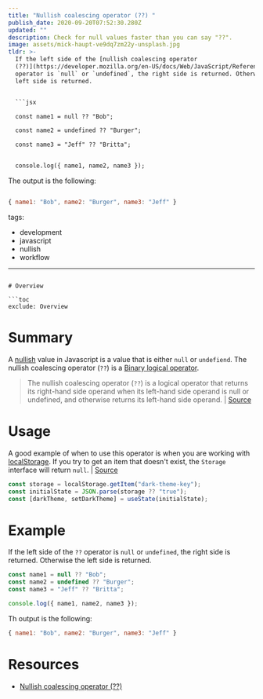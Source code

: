 ```yaml
---
title: "Nullish coalescing operator (??) "
publish_date: 2020-09-20T07:52:30.280Z
updated: ""
description: Check for null values faster than you can say "??".
image: assets/mick-haupt-ve9dq7zm22y-unsplash.jpg
tldr: >-
  If the left side of the [nullish coalescing operator
  (??)](https://developer.mozilla.org/en-US/docs/Web/JavaScript/Reference/Operators/Nullish_coalescing_operator)
  operator is `null` or `undefined`, the right side is returned. Otherwise the
  left side is returned.


  ```jsx

  const name1 = null ?? "Bob";

  const name2 = undefined ?? "Burger";

  const name3 = "Jeff" ?? "Britta";


  console.log({ name1, name2, name3 });

  ```


  The output is the following:


  ```jsx

  { name1: "Bob", name2: "Burger", name3: "Jeff" }

  ```
tags:
  - development
  - javascript
  - nullish
  - workflow
---
```

# Overview

```toc
exclude: Overview
```

# Summary

A [nullish](https://developer.mozilla.org/en-US/docs/Glossary/Nullish) value in Javascript is a value that is either `null` or `undefiend`. The nullish coalescing operator (`??`) is a [Binary logical operator](https://developer.mozilla.org/en-US/docs/Web/JavaScript/Reference/Operators#Binary_logical_operators).

> The nullish coalescing operator (`??`) is a logical operator that returns its right-hand side operand when its left-hand side operand is null or undefined, and otherwise returns its left-hand side operand. | [Source](https://developer.mozilla.org/en-US/docs/Web/JavaScript/Reference/Operators/Nullish_coalescing_operator)

# Usage

A good example of when to use this operator is when you are working with [localStorage](https://developer.mozilla.org/en-US/docs/Web/API/Window/localStorage). If you try to get an item that doesn't exist, the `Storage` interface will return `null`. | [Source](https://developer.mozilla.org/en-US/docs/Web/API/Storage/getItem)

```jsx
const storage = localStorage.getItem("dark-theme-key");
const initialState = JSON.parse(storage ?? "true");
const [darkTheme, setDarkTheme] = useState(initialState);
```

# Example

If the left side of the `??` operator is `null` or `undefined`, the right side is returned. Otherwise the left side is returned.

```jsx
const name1 = null ?? "Bob";
const name2 = undefined ?? "Burger";
const name3 = "Jeff" ?? "Britta";

console.log({ name1, name2, name3 });
```

Th output is the following:

```jsx
{ name1: "Bob", name2: "Burger", name3: "Jeff" }
```

# Resources

- [Nullish coalescing operator (??)](https://developer.mozilla.org/en-US/docs/Web/JavaScript/Reference/Operators/Nullish_coalescing_operator)
